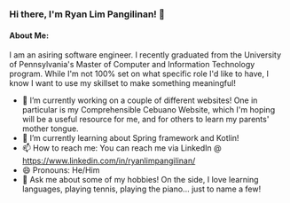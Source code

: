 ### Hi there, I'm Ryan Lim Pangilinan! 👋

<!--
**ErPang97/ErPang97** is a ✨ _special_ ✨ repository because its `README.md` (this file) appears on your GitHub profile.

Here are some ideas to get you started:

- 🔭 I’m currently working on ...
- 🌱 I’m currently learning ...
- 👯 I’m looking to collaborate on ...
- 🤔 I’m looking for help with ...
- 💬 Ask me about ...
- 📫 How to reach me: ...
- 😄 Pronouns: ...
- ⚡ Fun fact: ...
-->

#### About Me:

I am an asiring software engineer. I recently graduated from the University of Pennsylvania's Master of Computer and Information Technology program. 
While I'm not 100% set on what specific role I'd like to have, I know I want to use my skillset to make something meaningful!

- 🔭 I’m currently working on a couple of different websites! One in particular is my Comprehensible Cebuano Website, which I'm hoping will be a useful resource for me, and for others to learn my parents' mother tongue.
- 🌱 I’m currently learning about Spring framework and Kotlin!
- 📫 How to reach me: You can reach me via LinkedIn @ https://www.linkedin.com/in/ryanlimpangilinan/
- 😄 Pronouns: He/Him
- 💬 Ask me about some of my hobbies! On the side, I love learning languages, playing tennis, playing the piano... just to name a few!
